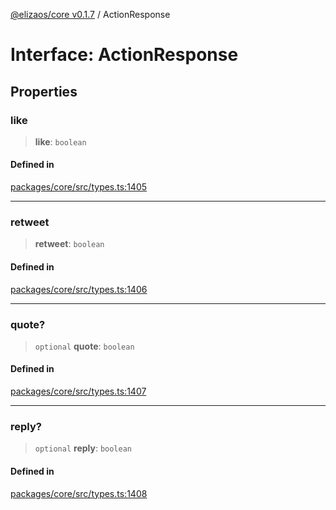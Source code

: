 [@elizaos/core v0.1.7](../index.md) / ActionResponse

# Interface: ActionResponse

## Properties

### like

> **like**: `boolean`

#### Defined in

[packages/core/src/types.ts:1405](https://github.com/JoeyKhd/eliza/blob/main/packages/core/src/types.ts#L1405)

***

### retweet

> **retweet**: `boolean`

#### Defined in

[packages/core/src/types.ts:1406](https://github.com/JoeyKhd/eliza/blob/main/packages/core/src/types.ts#L1406)

***

### quote?

> `optional` **quote**: `boolean`

#### Defined in

[packages/core/src/types.ts:1407](https://github.com/JoeyKhd/eliza/blob/main/packages/core/src/types.ts#L1407)

***

### reply?

> `optional` **reply**: `boolean`

#### Defined in

[packages/core/src/types.ts:1408](https://github.com/JoeyKhd/eliza/blob/main/packages/core/src/types.ts#L1408)
